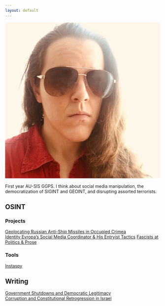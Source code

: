 ```yaml
---
layout: default
---
```


<img class="profile-picture" src="./assets/images/opsecface.jpg">

First year AU-SIS GGPS.  I think about social media manipulation, the democratization of SIGINT and GEOINT, and disrupting assorted terrorists.

## OSINT

### Projects
[Geolocating Russian Anti-Ship Missiles in Occupied Crimea](https://heupchurch.github.io/kerch-strait-bal-geolocation)  
[Identity Evropa’s Social Media Coordinator & His Entryist Tactics](https://heupchurch.github.io/ie-entryism)
[Fascists at Politics & Prose](https://heupchurch.github.io/politics-and-prose-incident)

### Tools
[Instaspy](https://github.com/heupchurch/instaspy-quick)

## Writing

[Government Shutdowns and Democratic Legitimacy](https://heupchurch.github.io/shutdowns-and-democracy)  
[Corruption and Constitutional Retrogression in Israel](https://heupchurch.github.io/retrogression-israel)
